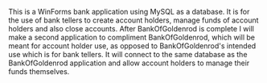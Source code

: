 This is a WinForms bank application using MySQL as a database. It is for the use of bank tellers to create account holders, manage funds of account holders and also close accounts. After BankOfGoldenrod is complete I will make a second application to compliment BankOfGoldenrod, which will be meant for account holder use, as opposed to BankOfGoldenrod's intended use which is for bank tellers. It will connect to the same database as the BankOfGoldenrod application and allow account holders to manage their funds themselves.
